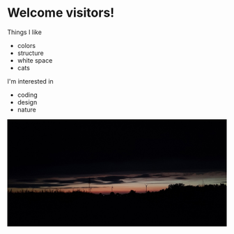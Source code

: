 # Welcome visitors!

Things I like
- colors
- structure
- white space
- cats

I'm interested in
- coding
- design
- nature

![sunset](20220805_214905_b.jpg)
